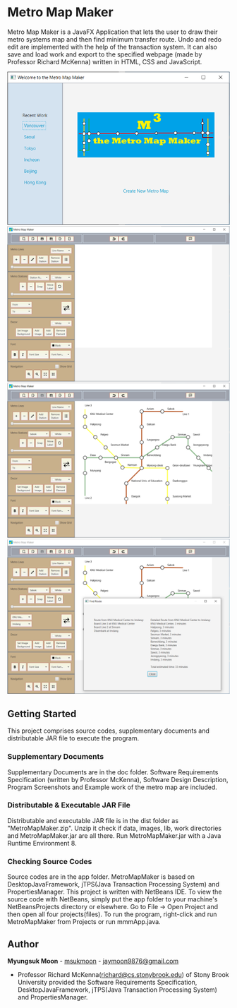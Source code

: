 # Metro Map Maker

Metro Map Maker is a JavaFX Application that lets the user to draw their metro systems map and then find minimum transfer route. Undo and redo edit are implemented with the help of the transaction system. It can also save and load work and export to the specified webpage (made by Professor Richard McKenna) written in HTML, CSS and JavaScript.

<p align="center">
  <img src="doc/MetroMapMaker_Screenshots/WelcomePage.PNG" title="WelcomePage">
  <img src="doc/MetroMapMaker_Screenshots/MainWorkspace-1.PNG" title="MainWorkspace-1">
  <img src="doc/MetroMapMaker_Screenshots/MainWorkspace-2.PNG" title="MainWorkspace-2">
  <img src="doc/MetroMapMaker_Screenshots/MainWorkspace-3.PNG" title="MainWorkspace-3">
</p>

## Getting Started

This project comprises source codes, supplementary documents and distributable JAR file to execute the program.

### Supplementary Documents

Supplementary Documents are in the doc folder. Software Requirements Specification (written by Professor McKenna), Software Design Description, Program Screenshots and Example work of the metro map are included.

### Distributable & Executable JAR File

Distributable and executable JAR file is in the dist folder as "MetroMapMaker.zip". Unzip it check if data, images, lib, work directories and MetroMapMaker.jar are all there. Run MetroMapMaker.jar with a Java Runtime Environment 8.

### Checking Source Codes

Source codes are in the app folder. MetroMapMaker is based on DesktopJavaFramework, jTPS(Java Transaction Processing System) and PropertiesManager. This project is written with NetBeans IDE. To view the source code with NetBeans, simply put the app folder to your machine's NetBeansProjects directory or elsewhere. Go to File -> Open Project and then open all four projects(files). To run the program, right-click and run MetroMapMaker from Projects or run mmmApp.java. 

## Author

**Myungsuk Moon** - [msukmoon](https://github.com/msukmoon) - jaymoon9876@gmail.com
* Professor Richard McKenna(richard@cs.stonybrook.edu) of Stony Brook University provided the Software Requirements Specification, DesktopJavaFramework, jTPS(Java Transaction Processing System) and PropertiesManager.
